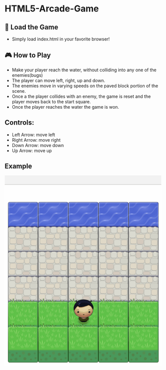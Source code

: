 HTML5-Arcade-Game
===============================
## :rocket: Load the Game
 - Simply load index.html in your favorite browser!
 
## :video_game: How to Play 
 - Make your player reach the water, without colliding into any one of the enemies(bugs)
 - The player can move left, right, up and down. 
 - The enemies move in varying speeds on the paved block portion of the scene. 
 - Once a the player collides with an enemy, the game is reset and the player moves back to the start square. 
 - Once the player reaches the water the game is won.

## Controls:
 - Left Arrow: move left
 - Right Arrow: move right
 - Down Arrow: move down
 - Up Arrow: move up

## Example
![screenshot](images/arcadegame.gif)


